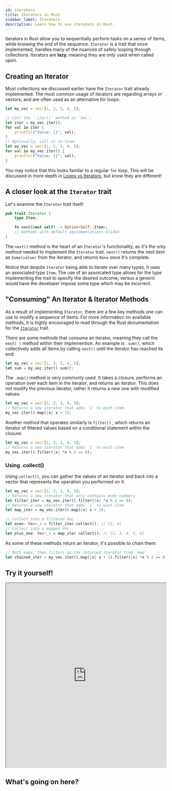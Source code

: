 ```yaml
---
id: iterators
title: Iterators in Rust
sidebar_label: Iterators
description: Learn how to use iterators in Rust.
---
```


Iterators in Rust allow you to sequentially perform tasks on a series of items, while knowing the end of the sequence.  `Iterator` is a trait that once implemented, handles many of the nuances of safely looping through collections.  Iterators are **lazy**, meaning they are only used when called upon.

## Creating an Iterator

Most collections we discussed earlier have the `Iterator` trait already implemented.  The most common usage of iterators are regarding arrays or vectors, and are often used as an alternative for loops:

```rust
let my_vec = vec![1, 2, 3, 4, 5];

// Call the `.iter()` method on `Vec`:
let iter = my_vec.iter();
for val in iter {
    println!("Value: {}", val);
}
// Optionally, call it in-line:
let my_vec = vec![1, 2, 3, 4, 5];
for val in my_vec.iter() {
    println!("Value: {}", val);
}

```

You may notice that this looks familar to a regular `for` loop. This will be discussed in more depth in [Loops vs Iterators](./loops-vs-iterators.md), but know they are different!

## A closer look at the `Iterator` trait

Let's examine the `Iterator` trait itself:

```rust
pub trait Iterator {
    type Item;

    fn next(&mut self) -> Option<Self::Item>;
    // methods with default implementations elided
}
```

The `next()` method is the heart of an `Iterator`'s functionality, as it's the only method needed to implement the `Iterator` trait. `next()` returns the next item as `Some(value)` from the iterator, and returns `None` once it's complete.

Notice that despite `Iterator` being able to iterate over many types, it uses an associated type `Item`.  The use of an assoicated type allows for the type implementing the trait to specify the desired outcome, versus a generic would have the developer impose some type which may be incorrect.

## "Consuming" An Iterator & Iterator Methods

As a result of implementing `Iterator`, there are a few key methods one can use to modify a sequence of items.  For more information on available methods, it is highly encouraged to read through the Rust documentation for the [`Iterator`](https://doc.rust-lang.org/std/iter/trait.Iterator.html) trait.

There are some methods that consume an iterator, meaning they call the `next( )` method within their implemention.  An example is `.sum()`, which collectively adds all items by calling `next()` until the iterator has reached its end:

```rust
let my_vec = vec![1, 2, 3, 4, 5];
let sum = my_vec.iter().sum();
```

The `.map()` method is very commonly used.  It takes a closure, performs an operation over each item in the iterator, and returns an iterator.  This does not modify the previous iterator, rather it returns a new one with modified values:

```rust
let my_vec = vec![1, 2, 3, 4, 5];
// Returns a new iterator that adds `1` to each item
my_vec.iter().map(|x| x + 1);
```

Another method that operates similarly is `filter()` , which returns an iterator of filtered values based on a conditional statement within the closure:

```rust
let my_vec = vec![1, 2, 3, 4, 5];
// Returns a new iterator that adds `1` to each item
my_vec.iter().filter(|x| *x % 2 == 0);
```

### Using .collect()

Using `collect()`, you can gather the values of an iterator and back into a vector that represents the operation you performed on it:

```rust
let my_vec = vec![1, 2, 3, 4, 5];
// Returns a new iterator that only contains even numbers
let filter_iter = my_vec.iter().filter(|x| *x % 2 == 0);
// Returns a new iterator that adds `1` to each item
let map_iter = my_vec.iter().map(|x| x + 1);

// Collect into a filtered Vec
let even: Vec<_> = filter_iter.collect(); // [2, 4]
// Collect into a mapped Vec
let plus_one: Vec<_> = map_iter.collect(); // [2, 3, 4, 5, 6]

```

As some of these methods return an iterator, it's possible to chain them:

```rust
// Both maps, then filters on the returned iterator from `map`
let chained_iter = my_vec.iter().map(|x| x + 1).filter(|x| *x % 2 == 0);
```

## Try it yourself!

<iframe width="100%" height="580" src="https://play.rust-lang.org/?version=stable&mode=debug&edition=2021&code=fn+main%28%29+%7B%0A++++let+my_vec+%3D+vec%21%5B1%2C+2%2C+3%2C+4%2C+5%5D%3B%0A++++%2F%2F+Returns+a+new+iterator+that+only+contains+even+numbers%0A++++let+filter_iter+%3D+my_vec.iter%28%29.filter%28%7Cx%7C+*x+%25+2+%3D%3D+0%29%3B%0A++++%2F%2F+Returns+a+new+iterator+that+adds+%601%60+to+each+item%0A++++let+map_iter+%3D+my_vec.iter%28%29.map%28%7Cx%7C+x+%2B+1%29%3B%0A++++%2F%2F+Chain+iterators%21%0A++++let+chained_iter+%3D+my_vec.iter%28%29.map%28%7Cx%7C+x+%2B+1%29.filter%28%7Cx%7C+*x+%25+2+%3D%3D+0%29%3B%0A%0A++++%2F%2F+Collect+into+a+filtered+Vec%0A++++let+even%3A+Vec%3C_%3E+%3D+filter_iter.collect%28%29%3B%0A++++%2F%2F+Collect+into+a+mapped+Vec%0A++++let+plus_one%3A+Vec%3C_%3E+%3D+map_iter.collect%28%29%3B%0A++++%2F%2F+Collect+into+a+Vec+that+combined+the+two+operations%0A++++let+chained%3A+Vec%3C_%3E+%3D+chained_iter.collect%28%29%3B%0A++++%2F%2F+Consume%21%0A++++let+sum%3A+i32+%3D+my_vec.iter%28%29.sum%28%29%3B%0A%0A++++println%21%28%22%7B%3A%3F%7D%22%2C+even%29%3B%0A++++println%21%28%22%7B%3A%3F%7D%22%2C+plus_one%29%3B%0A++++println%21%28%22%7B%3A%3F%7D%22%2C+chained%29%3B%0A++++println%21%28%22%7B%7D%22%2C+sum%29%3B%0A%7D%0A"></iframe>

## What's going on here?
